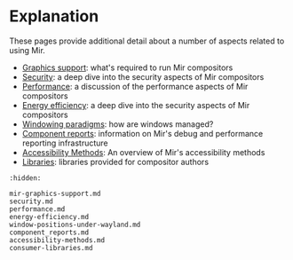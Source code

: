 # Explanation
These pages provide additional detail about a number of aspects related to using Mir.

- [Graphics support](mir-graphics-support.md): what's required to run Mir compositors
- [Security](security.md): a deep dive into the security aspects of Mir compositors
- [Performance](performance.md): a discussion of the performance aspects of Mir compositors
- [Energy efficiency](energy-efficiency.md): a deep dive into the security aspects of Mir compositors
- [Windowing paradigms](window-positions-under-wayland.md): how are windows managed?
- [Component reports](component_reports.md): information on Mir's debug and performance reporting infrastructure
- [Accessibility Methods](accessibility-methods.md): An overview of Mir's accessibility methods
- [Libraries](consumer-libraries.md): libraries provided for compositor authors

```{toctree}
:hidden:

mir-graphics-support.md
security.md
performance.md
energy-efficiency.md
window-positions-under-wayland.md
component_reports.md
accessibility-methods.md
consumer-libraries.md
```
